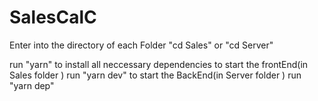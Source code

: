 # SalesCalC

Enter into the directory of each Folder "cd Sales"  or "cd Server"

run "yarn" to install all neccessary dependencies
 to start the frontEnd(in Sales folder ) run "yarn dev"
 to start the BackEnd(in Server folder ) run "yarn dep" 

